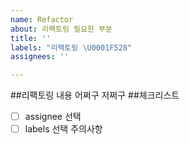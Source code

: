 ```yaml
---
name: Refactor
about: 리팩토링 필요한 부분
title: ''
labels: "리팩토링 \U0001F528"
assignees: ''

---
```


##리팩토링 내용
어쩌구 저쩌구
##체크리스트
- [ ] assignee 선택
- [ ] labels 선택
주의사항
